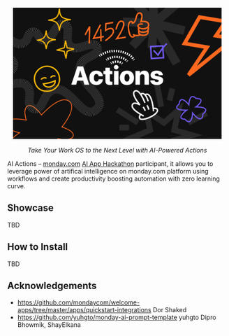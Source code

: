 <p align="center">
  <img src="./public/ai-actions-logo.png" height="300" alt="AI Actions"/>
</p>
<p align="center">
  <em>Take Your Work OS to the Next Level with AI-Powered Actions</em>
</p>

AI Actions – [monday.com](https://monday.com) [AI App Hackathon](https://lablab.ai/event/monday-ai-app-hackathon) participant, it allows you to leverage power of artifical intelligence
on monday.com platform using workflows and create productivity boosting
automation with zero learning curve.

## Showcase
TBD

## How to Install
TBD

## Acknowledgements
- https://github.com/mondaycom/welcome-apps/tree/master/apps/quickstart-integrations Dor Shaked
- https://github.com/yuhgto/monday-ai-prompt-template yuhgto Dipro Bhowmik, ShayElkana
